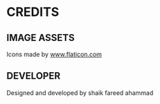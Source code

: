 # CREDITS

## IMAGE ASSETS

Icons made by www.flaticon.com

## DEVELOPER
Designed and developed by shaik fareed ahammad
